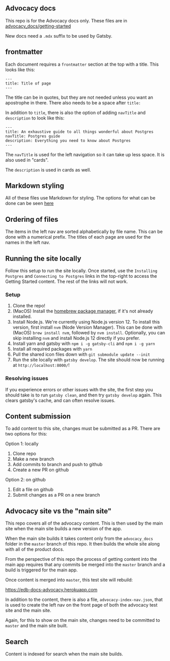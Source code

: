 ## Advocacy docs

This repo is for the Advocacy docs only. These files are in [advocacy_docs/getting-started](https://github.com/rocketinsights/edb_docs_advocacy/tree/master/advocacy_docs/getting-started)

New docs need a `.mdx` suffix to be used by Gatsby.

## frontmatter

Each document requires a `frontmatter` section at the top with a title. This looks like this:

```
---
title: Title of page
---
```

The title can be in quotes, but they are not needed unless you want an apostrophe in there. There also needs to be a space after `title:`

In addition to `title`, there is also the option of adding `navTitle` and `description` to look like this:

```
---
title: An exhaustive guide to all things wonderful about Postgres
navTitle: Postgres guide
description: Everything you need to know about Postgres
---
```

The `navTitle` is used for the left navigation so it can take up less space. It is also used in "cards".

The `description` is used in cards as well.

## Markdown styling

All of these files use Markdown for styling. The options for what can be done can be seen [here](https://github.com/rocketinsights/edb_docs_advocacy/blob/master/docs/playground/1/01_examples/index.mdx)

## Ordering of files

The items in the left nav are sorted alphabetically by file name. This can be done with a numerical prefix. The titles of each page are used for the names in the left nav.

## Running the site locally

Follow this setup to run the site locally. Once started, use the `Installing Postgres` and `Connecting to Postgres` links in the top-right to access the Getting Started content. The rest of the links will not work.

### Setup

1. Clone the repo!
2. (MacOS) Install the [homebrew package manager](https://brew.sh/), if it's not already installed.
3. Install Node.js. We're currently using Node.js version 12. To install this version, first install `nvm` (Node Version Manager). This can be done with (MacOS) `brew install nvm`, followed by `nvm install`. Optionally, you can skip installing `nvm` and install Node.js 12 directly if you prefer.
4. Install yarn and gatsby with `npm i -g gatsby-cli` and `npm i -g yarn`
5. Install all required packages with `yarn`
6. Pull the shared icon files down with `git submodule update --init`
7. Run the site locally with `gatsby develop`. The site should now be running at `http://localhost:8000/`!

### Resolving issues

If you experience errors or other issues with the site, the first step you should take is to run `gatsby clean`, and then try `gatsby develop` again. This clears gatsby's cache, and can often resolve issues.

## Content submission

To add content to this site, changes must be submitted as a PR. There are two options for this:

Option 1: locally

1. Clone repo
2. Make a new branch
3. Add commits to branch and push to github
4. Create a new PR on github

Option 2: on github

1. Edit a file on github
2. Submit changes as a PR on a new branch

## Advocacy site vs the "main site"

This repo covers all of the advocacy content. This is then used by the main site when the main site builds a new version of the app.

When the main site builds it takes content only from the `advocacy_docs` folder in the `master` branch of this repo. It then builds the whole site along with all of the product docs.

From the perspective of this repo the process of getting content into the main app requires that any commits be merged into the `master` branch and a build is triggered for the main app.

Once content is merged into `master`, this test site will rebuild:

https://edb-docs-advocacy.herokuapp.com

In addition to the content, there is also a
file, `advocacy-index-nav.json`, that is used to create the left nav on the front page of both the advocacy test site and the main site.

Again, for this to show on the main site, changes need to be committed to `master` and the main site built.

## Search

Content is indexed for search when the main site builds.
